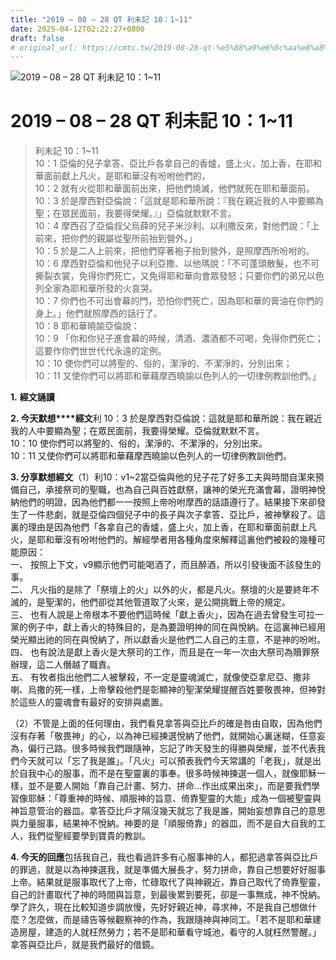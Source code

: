 ```yaml
---
title: "2019 – 08 – 28 QT 利未記 10：1~11"
date: 2025-04-12T02:22:27+0800
draft: false
# original_url: https://cmtc.tw/2019-08-28-qt-%e5%88%a9%e6%9c%aa%e8%a8%98-10%ef%bc%9a111
---
```


![2019 – 08 – 28 QT 利未記 10：1\~11](/images/qt.jpg   "2019 – 08 – 28 QT 利未記 10：1\~11")

# 2019 – 08 – 28 QT 利未記 10：1\~11

> 利未記 10：1\~11  
> 10：1 亞倫的兒子拿答、亞比戶各拿自己的香爐，盛上火，加上香，在耶和華面前獻上凡火，是耶和華沒有吩咐他們的，  
> 10：2 就有火從耶和華面前出來，把他們燒滅，他們就死在耶和華面前。  
> 10：3 於是摩西對亞倫說：「這就是耶和華所說：『我在親近我的人中要顯為聖；在眾民面前，我要得榮耀。』」亞倫就默默不言。  
> 10：4 摩西召了亞倫叔父烏薛的兒子米沙利、以利撒反來，對他們說：「上前來，把你們的親屬從聖所前抬到營外。」  
> 10：5 於是二人上前來，把他們穿著袍子抬到營外，是照摩西所吩咐的。  
> 10：6 摩西對亞倫和他兒子以利亞撒、以他瑪說：「不可蓬頭散髮，也不可撕裂衣裳，免得你們死亡，又免得耶和華向會眾發怒；只要你們的弟兄以色列全家為耶和華所發的火哀哭。  
> 10：7 你們也不可出會幕的門，恐怕你們死亡，因為耶和華的膏油在你們的身上。」他們就照摩西的話行了。  
> 10：8 耶和華曉諭亞倫說：  
> 10：9 「你和你兒子進會幕的時候，清酒、濃酒都不可喝，免得你們死亡；這要作你們世世代代永遠的定例。  
> 10：10 使你們可以將聖的、俗的，潔淨的、不潔淨的，分別出來；  
> 10：11 又使你們可以將耶和華藉摩西曉諭以色列人的一切律例教訓他們。」

**1.** **經文誦讀**

**2. 今天默想****經文**利 10：3 於是摩西對亞倫說：這就是耶和華所說：我在親近我的人中要顯為聖；在眾民面前，我要得榮耀。亞倫就默默不言。  
10：10 使你們可以將聖的、俗的，潔淨的、不潔淨的，分別出來。  
10：11 又使你們可以將耶和華藉摩西曉諭以色列人的一切律例教訓他們。

**3. 分享默想經文**（1）利10：v1\~2當亞倫與他的兒子花了好多工夫與時間自潔來預備自己，承接祭司的聖職，也為自己與百姓獻祭，讓神的榮光充滿會幕，證明神悅納他們的明證，因為他們都一一按照上帝吩咐摩西的話語遵行了。結果接下來卻發生了一件悲劇，就是亞倫四個兒子中的長子與次子拿答、亞比戶，被神擊殺了。這裏的理由是因為他們「各拿自己的香爐，盛上火，加上香，在耶和華面前獻上凡火，是耶和華沒有吩咐他們的。解經學者用各種角度來解釋這裏他們被殺的幾種可能原因：  
一、 按照上下文，v9顯示他們可能喝酒了，而且醉酒，所以引發後面不該發生的事。  
二、 凡火指的是除了「祭壇上的火」以外的火，都是凡火。祭壇的火是要終年不滅的，是聖潔的，他們卻從其他管道取了火來，是公開挑戰上帝的規定。  
三、 也有人說是上帝根本不要他們這時候「獻上香火」，因為在過去曾發生可拉一黨的例子中，獻上香火的特殊目的，是為要證明神的同在與悅納。在這裏神已經用榮光顯出祂的同在與悅納了，所以獻香火是他們二人自己的主意，不是神的吩咐。  
四、 也有說法是獻上香火是大祭司的工作，而且是在一年一次由大祭司為贖罪祭辦理，這二人僭越了職責。  
五、 有牧者指出他們二人被擊殺，不一定是靈魂滅亡，就像使亞拿尼亞、撒非喇、烏撒的死一樣，上帝擊殺他們是彰顯神的聖潔榮耀提醒百姓要敬畏神，但神對於這些人的靈魂會有最好的安排與處置。

（2）不管是上面的任何理由，我們看見拿答與亞比戶的確是咎由自取，因為他們沒有存著「敬畏神」的心，以為神已經揀選悅納了他們，就開始心裏迷糊，任意妄為，偏行己路。很多時候我們跟隨神，忘記了昨天發生的得勝與榮耀，並不代表我們今天就可以「忘了我是誰」。「凡火」可以預表我們今天常講的「老我」，就是出於自我中心的服事，而不是在聖靈裏的事奉。很多時候神揀選一個人，就像耶穌一樣，並不是要人開始「靠自己計畫、努力、拼命…作出成果出來」，而是要我們學習像耶穌：「尊重神的時候、順服神的旨意、倚靠聖靈的大能」成為一個被聖靈與神旨意管治的器皿。拿答亞比戶才隔沒幾天就忘了我是誰，開始妄想靠自己的意思與力量服事，結果神不悅納。神要的是「順服倚靠」的器皿，而不是自大自我的工人，我們從聖經要學到寶貴的教訓。

**4. 今天的回應**包括我自己，我也看過許多有心服事神的人，都犯過拿答與亞比戶的罪過，就是以為神揀選我，就是準備大展長才，努力拼命，靠自己想要好好服事上帝。結果就是服事取代了上帝，忙碌取代了與神親近，靠自己取代了倚靠聖靈，自己的計畫取代了神的時間與旨意，到最後累到要死，卻是一事無成，神不悅納。學了許久，現在比較知道步調放慢，先好好親近神，尋求神，不是我自己想做什麼？怎麼做，而是禱告等候觀察神的作為，我跟隨神與神同工。「若不是耶和華建造房屋，建造的人就枉然勞力；若不是耶和華看守城池，看守的人就枉然警醒。」拿答與亞比戶，就是我們最好的借鏡。